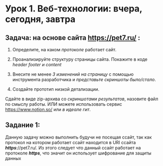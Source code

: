 # Урок 1. Веб-технологии: вчера, сегодня, завтра

## Задача: на основе сайта https://pet7.ru/ :

1. Определите, на каком *протоколе* работает сайт.

2. Проанализируйте структуру страницы сайта. Покажите в коде *header footer и content*

3. Внесите не менее *3 изменений на страницу* с помощью инструмента разработчика и *представьте скриншоты было/стало*.

4. Создайте прототип низкой детализации.

Сдайте в виде zip-архива со *скриншотами результатов*, назовите файл по смыслу работы. ИЛИ можете использовать сервис https://www.notion.so/ или *в идеале гит*.

## Задание 1:

Данную задачу можно выполнить будучи не посещая ссайт, так как протокол на котором работает ссайт находится в URI ссайта **_https_**://pet7.ru/.
Из этого следует что данный ссайт работает на протоколе **_https_**, что значит он использует шифрование для защиты данных

